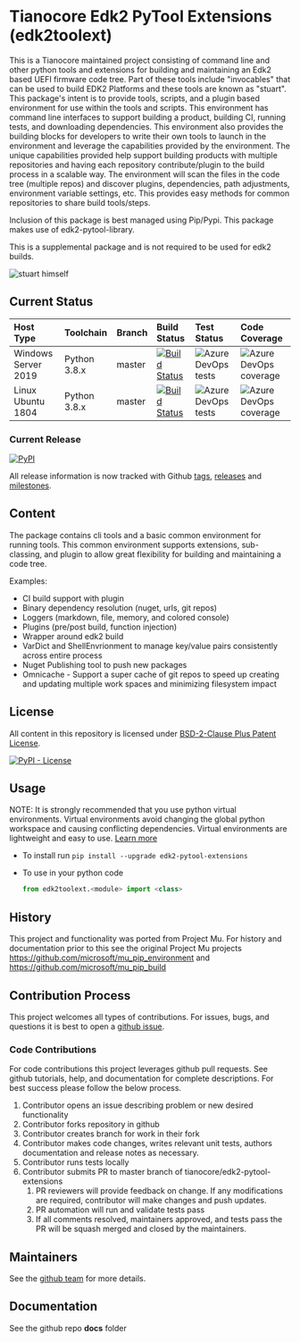 # Tianocore Edk2 PyTool Extensions (edk2toolext)

This is a Tianocore maintained project consisting of command line and other python tools and extensions for building and maintaining an Edk2 based UEFI firmware code tree.
Part of these tools include "invocables" that can be used to build EDK2 Platforms and these tools are known as "stuart".
This package's intent is to provide tools, scripts, and a plugin based environment for use within the tools and scripts.
This environment has command line interfaces to support building a product, building CI, running tests, and downloading dependencies.
This environment also provides the building blocks for developers to write their own tools to launch in the environment and leverage the capabilities provided by the environment.
The unique capabilities provided help support building products with multiple repositories and having each repository contribute/plugin to the build process in a scalable way.
The environment will scan the files in the code tree (multiple repos) and discover plugins, dependencies, path adjustments, environment variable settings, etc.
This provides easy methods for common repositories to share build tools/steps.

Inclusion of this package is best managed using Pip/Pypi.  This package makes use of edk2-pytool-library.

This is a supplemental package and is not required to be used for edk2 builds.

![stuart himself](stuart_logo.png "Stuart")

## Current Status

| Host Type | Toolchain | Branch | Build Status | Test Status | Code Coverage |
| :-------- | :-------- | :---- | :----- | :---- | :--- |
| Windows Server 2019 | Python 3.8.x | master | [![Build Status](https://dev.azure.com/tianocore/edk2-pytool-extensions/_apis/build/status/Master%20CI%20Build%20-%20Win%20VS2017?branchName=master)](https://dev.azure.com/tianocore/edk2-pytool-extensions/_build/latest?definitionId=8&branchName=master) | ![Azure DevOps tests](https://img.shields.io/azure-devops/tests/tianocore/edk2-pytool-extensions/8.svg) | ![Azure DevOps coverage](https://img.shields.io/azure-devops/coverage/tianocore/edk2-pytool-extensions/8.svg) |
| Linux Ubuntu 1804 | Python 3.8.x | master | [![Build Status](https://dev.azure.com/tianocore/edk2-pytool-extensions/_apis/build/status/Master%20CI%20Build%20-%20Linux?branchName=master)](https://dev.azure.com/tianocore/edk2-pytool-extensions/_build/latest?definitionId=7&branchName=master) | ![Azure DevOps tests](https://img.shields.io/azure-devops/tests/tianocore/edk2-pytool-extensions/7.svg) | ![Azure DevOps coverage](https://img.shields.io/azure-devops/coverage/tianocore/edk2-pytool-extensions/7.svg) |

### Current Release

[![PyPI](https://img.shields.io/pypi/v/edk2_pytool_extensions.svg)](https://pypi.org/project/edk2-pytool-extensions/)

All release information is now tracked with Github
 [tags](https://github.com/tianocore/edk2-pytool-extensions/tags),
  [releases](https://github.com/tianocore/edk2-pytool-extensions/releases) and
  [milestones](https://github.com/tianocore/edk2-pytool-extensions/milestones).

## Content

The package contains cli tools and a basic common environment for running tools.  This common environment supports extensions, sub-classing, and plugin to allow great flexibility for building and maintaining a code tree.

Examples:

* CI build support with plugin
* Binary dependency resolution (nuget, urls, git repos)
* Loggers (markdown, file, memory, and colored console)
* Plugins (pre/post build, function injection)
* Wrapper around edk2 build
* VarDict and ShellEnvrionment to manage key/value pairs consistently across entire process
* Nuget Publishing tool to push new packages
* Omnicache - Support a super cache of git repos to speed up creating and updating multiple work spaces and minimizing filesystem impact

## License

All content in this repository is licensed under [BSD-2-Clause Plus Patent License](license.txt).

[![PyPI - License](https://img.shields.io/pypi/l/edk2_pytool_extensions.svg)](https://pypi.org/project/edk2-pytool-extensions/)

## Usage

NOTE: It is strongly recommended that you use python virtual environments.  Virtual environments avoid changing the global python workspace and causing conflicting dependencies.  Virtual environments are lightweight and easy to use.  [Learn more](https://docs.python.org/3/library/venv.html)

* To install run `pip install --upgrade edk2-pytool-extensions`
* To use in your python code

    ```python
    from edk2toolext.<module> import <class>
    ```

## History

This project and functionality was ported from Project Mu.
For history and documentation prior to this see the original Project Mu projects
<https://github.com/microsoft/mu_pip_environment> and <https://github.com/microsoft/mu_pip_build>

## Contribution Process

This project welcomes all types of contributions.
For issues, bugs, and questions it is best to open a [github issue](https://github.com/tianocore/edk2-pytool-extensions/issues).

### Code Contributions

For code contributions this project leverages github pull requests.  See github tutorials, help, and documentation for complete descriptions.
For best success please follow the below process.

1. Contributor opens an issue describing problem or new desired functionality
2. Contributor forks repository in github
3. Contributor creates branch for work in their fork
4. Contributor makes code changes, writes relevant unit tests, authors documentation and release notes as necessary.
5. Contributor runs tests locally
6. Contributor submits PR to master branch of tianocore/edk2-pytool-extensions
    1. PR reviewers will provide feedback on change.  If any modifications are required, contributor will make changes and push updates.
    2. PR automation will run and validate tests pass
    3. If all comments resolved, maintainers approved, and tests pass the PR will be squash merged and closed by the maintainers.

## Maintainers

See the [github team](https://github.com/orgs/tianocore/teams/edk-ii-tool-maintainers) for more details.

## Documentation

See the github repo __docs__ folder
